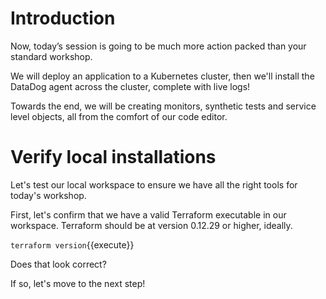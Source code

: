 # Introduction

Now, today’s session is going to be much more action packed than your standard workshop.

We will deploy an application to a Kubernetes cluster, then we'll install the DataDog agent across
the cluster, complete with live logs!

Towards the end, we will be creating monitors, synthetic tests and service level objects, all from the comfort of our code editor.

# Verify local installations

Let's test our local workspace to ensure we have all the right tools for today's workshop.

First, let's confirm that we have a valid Terraform executable in our workspace.
Terraform should be at version 0.12.29 or higher, ideally.

`terraform version`{{execute}}

Does that look correct?

If so, let's move to the next step!
